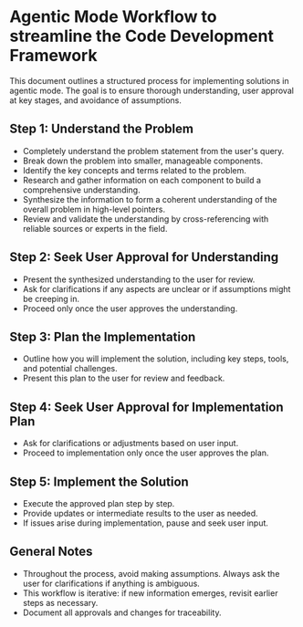 # Agentic Mode Workflow to streamline the Code Development Framework

This document outlines a structured process for implementing solutions in agentic mode. The goal is to ensure thorough understanding, user approval at key stages, and avoidance of assumptions.

## Step 1: Understand the Problem
- Completely understand the problem statement from the user's query.
- Break down the problem into smaller, manageable components.
- Identify the key concepts and terms related to the problem.
- Research and gather information on each component to build a comprehensive understanding.
- Synthesize the information to form a coherent understanding of the overall problem in high-level pointers.
- Review and validate the understanding by cross-referencing with reliable sources or experts in the field.

## Step 2: Seek User Approval for Understanding
- Present the synthesized understanding to the user for review.
- Ask for clarifications if any aspects are unclear or if assumptions might be creeping in.
- Proceed only once the user approves the understanding.

## Step 3: Plan the Implementation
- Outline how you will implement the solution, including key steps, tools, and potential challenges.
- Present this plan to the user for review and feedback.

## Step 4: Seek User Approval for Implementation Plan
- Ask for clarifications or adjustments based on user input.
- Proceed to implementation only once the user approves the plan.

## Step 5: Implement the Solution
- Execute the approved plan step by step.
- Provide updates or intermediate results to the user as needed.
- If issues arise during implementation, pause and seek user input.

## General Notes
- Throughout the process, avoid making assumptions. Always ask the user for clarifications if anything is ambiguous.
- This workflow is iterative: if new information emerges, revisit earlier steps as necessary.
- Document all approvals and changes for traceability.
